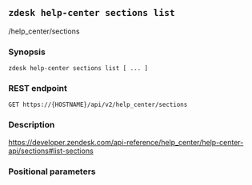## `zdesk help-center sections list`

/help_center/sections

### Synopsis

    zdesk help-center sections list [ ... ]

### REST endpoint

    GET https://{HOSTNAME}/api/v2/help_center/sections

### Description

https://developer.zendesk.com/api-reference/help_center/help-center-api/sections#list-sections

### Positional parameters

